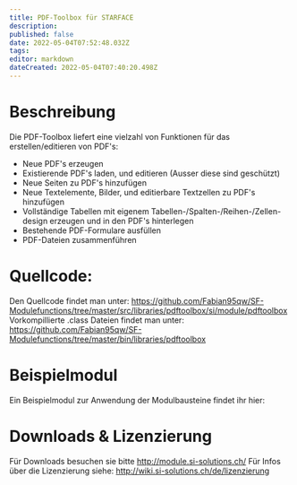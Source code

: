 ```yaml
---
title: PDF-Toolbox für STARFACE
description: 
published: false
date: 2022-05-04T07:52:48.032Z
tags: 
editor: markdown
dateCreated: 2022-05-04T07:40:20.498Z
---
```


# Beschreibung
Die PDF-Toolbox liefert eine vielzahl von Funktionen für das erstellen/editieren von PDF's:

- Neue PDF's erzeugen
- Existierende PDF's laden, und editieren (Ausser diese sind geschützt)
- Neue Seiten zu PDF's hinzufügen
- Neue Textelemente, Bilder, und editierbare Textzellen zu PDF's hinzufügen
- Vollständige Tabellen mit eigenem Tabellen-/Spalten-/Reihen-/Zellen-design erzeugen und in den PDF's hinterlegen
- Bestehende PDF-Formulare ausfüllen
- PDF-Dateien zusammenführen

# Quellcode:
Den Quellcode findet man unter: https://github.com/Fabian95qw/SF-Modulefunctions/tree/master/src/libraries/pdftoolbox/si/module/pdftoolbox
Vorkompillierte .class Dateien findet man unter: https://github.com/Fabian95qw/SF-Modulefunctions/tree/master/bin/libraries/pdftoolbox

# Beispielmodul
Ein Beispielmodul zur Anwendung der Modulbausteine findet ihr hier:

# Downloads & Lizenzierung
Für Downloads besuchen sie bitte http://module.si-solutions.ch/
Für Infos über die Lizenzierung siehe: http://wiki.si-solutions.ch/de/lizenzierung


